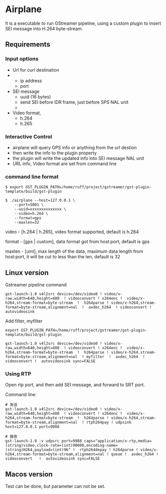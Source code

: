 
# Airplane

It is a executable to run GStreamer pipeline, using a custom plugin to insert SEI message into H.264 byte-stream.

## Requirements

### Input options

- Url for curl destination
-
  - ip address
  - port
- SEI message
  - uuid (16 bytes)
  - send SEI before IDR frame, just before SPS NAL unit
  -
- Video format,
  - h.264
  - h.265

### Interactive Control

- airplane will query GPS info or anything from the url destion
- then write the info to the plugin property
- the plugin will write the updated info into SEI message NAL unit
- URL info, Video format are set from command line

### command line format

```shell
$ export GST_PLUGIN_PATH=/home/ruff/project/gstreamer/gst-plugin-template/build/gst-plugin 

$ ./airplane --host=127.0.0.1 \
    --port=5001 \
    --uuid=xxxxxxxxxxxxxx \
    --video=h.264 \
    --format=gps
    --maxlen=32
```

video -   [h.264 | h.265], video format supported, default is h.264

format -  [gps | custom], data format got from host:port, default is gps

maxlen -  [uint], max length of the data, maximum data length from host:port, it will be cut to less than the len, default is 32

## Linux version

Gstreamer pipeline command

```shell
gst-launch-1.0 v4l2src device=/dev/video0 ! video/x-raw,width=640,height=480  ! videoconvert ! x264enc !  video/x-h264,stream-format=byte-stream  !  h264parse ! video/x-h264,stream-format=byte-stream,alignment=nal  !  avdec_h264  ! videoconvert !  autovideosink
```

Add filter, myfilter

```shell
export GST_PLUGIN_PATH=/home/ruff/project/gstreamer/gst-plugin-template/build/gst-plugin 

gst-launch-1.0 v4l2src device=/dev/video0 ! video/x-raw,width=640,height=480  ! videoconvert ! x264enc !  video/x-h264,stream-format=byte-stream  !  h264parse ! video/x-h264,stream-format=byte-stream,alignment=nal  ! myfilter  !  avdec_h264  ! videoconvert !  autovideosink sync=FALSE

```

### Using RTP

Open rtp port, and then add SEI message, and forward to SRT port.

Command line:

```shell
# 发送
gst-launch-1.0 v4l2src device=/dev/video0 ! video/x-raw,width=640,height=480  ! videoconvert ! x264enc !  video/x-h264,stream-format=byte-stream  !  h264parse ! video/x-h264,stream-format=byte-stream,alignment=nal  ! rtph264pay ! udpsink host=127.0.0.1 port=9988

# 接收
gst-launch-1.0 -v udpsrc port=9988 caps="application/x-rtp,media=(string)video,clock-rate=(int)90000,encoding-name=(string)H264,payload=(int)96" !  rtph264depay ! h264parse ! video/x-h264,stream-format=byte-stream,alignment=nal ! queue !  avdec_h264 ! videoconvert   !  autovideosink sync=FALSE

```



## Macos version

Test can be done, but parameter can not be set.


